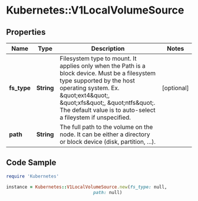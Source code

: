 # Kubernetes::V1LocalVolumeSource

## Properties

Name | Type | Description | Notes
------------ | ------------- | ------------- | -------------
**fs_type** | **String** | Filesystem type to mount. It applies only when the Path is a block device. Must be a filesystem type supported by the host operating system. Ex. \&quot;ext4\&quot;, \&quot;xfs\&quot;, \&quot;ntfs\&quot;. The default value is to auto-select a fileystem if unspecified. | [optional] 
**path** | **String** | The full path to the volume on the node. It can be either a directory or block device (disk, partition, ...). | 

## Code Sample

```ruby
require 'Kubernetes'

instance = Kubernetes::V1LocalVolumeSource.new(fs_type: null,
                                 path: null)
```


